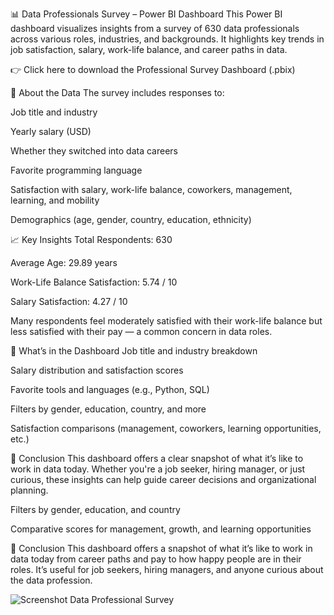 📊 Data Professionals Survey – Power BI Dashboard
This Power BI dashboard visualizes insights from a survey of 630 data professionals across various roles, industries, and backgrounds. It highlights key trends in job satisfaction, salary, work-life balance, and career paths in data.

👉 Click here to download the Professional Survey Dashboard (.pbix)


🔎 About the Data
The survey includes responses to:

Job title and industry

Yearly salary (USD)

Whether they switched into data careers

Favorite programming language

Satisfaction with salary, work-life balance, coworkers, management, learning, and mobility

Demographics (age, gender, country, education, ethnicity)

📈 Key Insights
Total Respondents: 630

Average Age: 29.89 years

Work-Life Balance Satisfaction: 5.74 / 10

Salary Satisfaction: 4.27 / 10

Many respondents feel moderately satisfied with their work-life balance but less satisfied with their pay — a common concern in data roles.

🧰 What’s in the Dashboard
Job title and industry breakdown

Salary distribution and satisfaction scores

Favorite tools and languages (e.g., Python, SQL)

Filters by gender, education, country, and more

Satisfaction comparisons (management, coworkers, learning opportunities, etc.)

📌 Conclusion
This dashboard offers a clear snapshot of what it’s like to work in data today. Whether you're a job seeker, hiring manager, or just curious, these insights can help guide career decisions and organizational planning.

Filters by gender, education, and country

Comparative scores for management, growth, and learning opportunities

📌 Conclusion
This dashboard offers a snapshot of what it’s like to work in data today  from career paths and pay to how happy people are in their roles. It’s useful for job seekers, hiring managers, and anyone curious about the data profession.

![Screenshot Data Professional Survey](https://github.com/user-attachments/assets/cd2232cd-0ca4-4404-880e-32e100f0e080)




